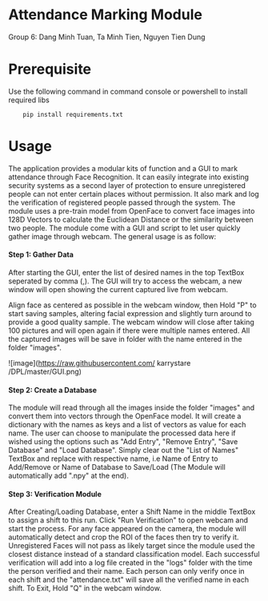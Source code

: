# Attendance Marking Module
Group 6: Dang Minh Tuan, Ta Minh Tien, Nguyen Tien Dung
# Prerequisite
Use the following command in command console or powershell to install required libs
```
    pip install requirements.txt
```
# Usage

The application provides a modular kits of function and a GUI to mark attendance through Face Recognition. It can easily integrate into existing security systems as a second layer of protection to ensure unregistered people can not enter certain places without permission. It also mark and log the verification of registered people passed through the system. The module uses a pre-train model from OpenFace to convert face images into 128D Vectors to calculate the Euclidean Distance or the similarity between two people. The module come with a GUI and script to let user quickly gather image through webcam. The general usage is as follow:

#### Step 1: Gather Data
After starting the GUI, enter the list of desired names in the top TextBox seperated by comma (,). The GUI will try to access the webcam, a new window will open showing the current captured live from webcam. 

Align face as centered as possible in the webcam window, then Hold "P" to start saving samples, altering facial expression and slightly turn around to provide a good quality sample. The webcam window will close after taking 100 pictures and will open again if there were multiple names entered. All the captured images will be save in folder with the name entered in the folder "images".

![image](https://raw.githubusercontent.com/ karrystare /DPL/master/GUI.png)

#### Step 2: Create a Database
The module will read through all the images inside the folder "images" and convert them into vectors through the OpenFace model. It will create a dictionary with the names as keys and a list of vectors as value for each name. The user can choose to manipulate the processed data here if wished using the options such as "Add Entry", "Remove Entry", "Save Database" and "Load Database". Simply clear out the "List of Names" TextBox and replace with respective name, i.e Name of Entry to Add/Remove or Name of Database to Save/Load (The Module will automatically add ".npy" at the end).

#### Step 3: Verification Module
After Creating/Loading Database, enter a Shift Name in the middle TextBox to assign a shift to this run. Click "Run Verification" to open webcam and start the process. For any face appeared on the camera, the module will automatically detect and crop the ROI of the faces then try to verify it. Unregistered Faces will not pass as likely target since the module used the closest distance instead of a standard classification model. Each successful verification will add into a log file created in the "logs" folder with the time the person verified and their name. Each person can only verify once in each shift and the "attendance.txt" will save all the verified name in each shift. To Exit, Hold "Q" in the webcam window.
